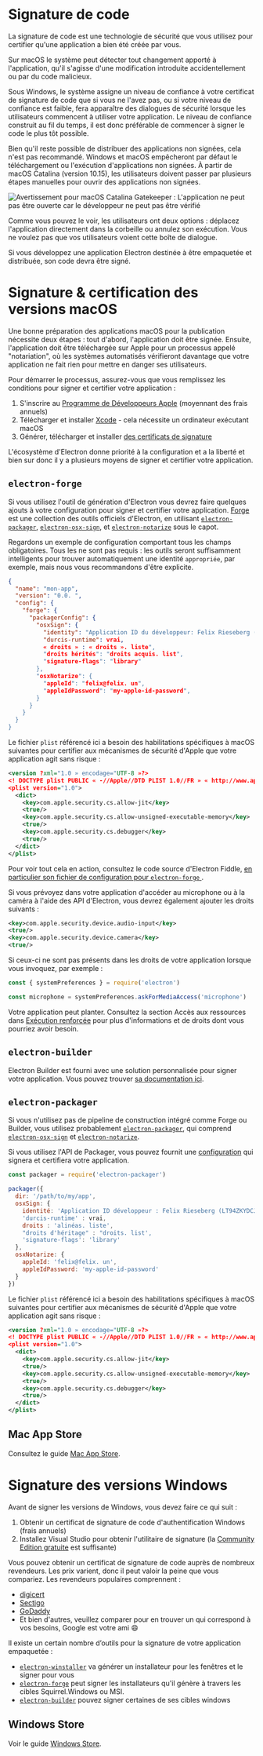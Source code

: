 # Signature de code

La signature de code est une technologie de sécurité que vous utilisez pour certifier qu'une application a bien été créée par vous.

Sur macOS le système peut détecter tout changement apporté à l'application, qu'il s'agisse d'une modification introduite accidentellement ou par du code malicieux.

Sous Windows, le système assigne un niveau de confiance à votre certificat de signature de code que si vous ne l'avez pas, ou si votre niveau de confiance est faible, fera apparaître des dialogues de sécurité lorsque les utilisateurs commencent à utiliser votre application.  Le niveau de confiance construit au fil du temps, il est donc préférable de commencer à signer le code le plus tôt possible.

Bien qu'il reste possible de distribuer des applications non signées, cela n'est pas recommandé. Windows et macOS empêcheront par défaut le téléchargement ou l'exécution d'applications non signées. À partir de macOS Catalina (version 10.15), les utilisateurs doivent passer par plusieurs étapes manuelles pour ouvrir des applications non signées.

![Avertissement pour macOS Catalina Gatekeeper : L'application ne peut pas être ouverte car le développeur
ne peut pas être vérifié](../images/gatekeeper.png)

Comme vous pouvez le voir, les utilisateurs ont deux options : déplacez l'application directement dans la corbeille ou annulez son exécution. Vous ne voulez pas que vos utilisateurs voient cette boîte de dialogue.

Si vous développez une application Electron destinée à être empaquetée et distribuée, son code devra être signé.

# Signature & certification des versions macOS

Une bonne préparation des applications macOS pour la publication nécessite deux étapes : tout d'abord, l'application doit être signée. Ensuite, l'application doit être téléchargée sur Apple pour un processus appelé "notariation", où les systèmes automatisés vérifieront davantage que votre application ne fait rien pour mettre en danger ses utilisateurs.

Pour démarrer le processus, assurez-vous que vous remplissez les conditions pour signer et certifier votre application :

1. S'inscrire au [Programme de Développeurs Apple][] (moyennant des frais annuels)
2. Télécharger et installer [Xcode][] - cela nécessite un ordinateur exécutant macOS
3. Générer, télécharger et installer [des certificats de signature][]

L'écosystème d'Electron donne priorité à la configuration et a la liberté et bien sur donc il y a plusieurs moyens de signer et certifier votre application.

## `electron-forge`

Si vous utilisez l'outil de génération d'Electron vous devrez faire quelques ajouts à votre configuration pour signer et certifier votre application. [Forge](https://electronforge.io) est une collection des outils officiels d'Electron, en utilisant [`electron-packager`][], [`electron-osx-sign`][], et [`electron-notarize`][] sous le capot.

Regardons un exemple de configuration comportant tous les champs obligatoires. Tous les ne sont pas requis : les outils seront suffisamment intelligents pour trouver automatiquement une identité `appropriée`, par exemple, mais nous vous recommandons d'être explicite.

```json
{
  "name": "mon-app",
  "version": "0.0. ",
  "config": {
    "forge": {
      "packagerConfig": {
        "osxSign": {
          "identity": "Application ID du développeur: Felix Rieseberg (LT94ZKYDCJ)",
          "durcis-runtime": vrai,
          « droits » : « droits ». liste",
          "droits hérités": "droits acquis. list",
          "signature-flags": "library"
        },
        "osxNotarize": {
          "appleId": "felix@felix. un",
          "appleIdPassword": "my-apple-id-password",
        }
      }
    }
  }
}
```

Le fichier `plist` référencé ici a besoin des habilitations spécifiques à macOS suivantes pour certifier aux mécanismes de sécurité d'Apple que votre application agit sans risque :

```xml
<version ?xml="1.0 » encodage="UTF-8 »?>
<! DOCTYPE plist PUBLIC « -//Apple//DTD PLIST 1.0//FR » « http://www.apple.com/DTDs/PropertyList-1.0.dtd »>
<plist version="1.0">
  <dict>
    <key>com.apple.security.cs.allow-jit</key>
    <true/>
    <key>com.apple.security.cs.allow-unsigned-executable-memory</key>
    <true/>
    <key>com.apple.security.cs.debugger</key>
    <true/>
  </dict>
</plist>
```

Pour voir tout cela en action, consultez le code source d'Electron Fiddle, [en particulier son fichier de configuration pour `electron-forge` ](https://github.com/electron/fiddle/blob/master/forge.config.js).

Si vous prévoyez dans votre application d'accéder au microphone ou à la caméra à l'aide des API d'Electron, vous devrez également ajouter les droits suivants :

```xml
<key>com.apple.security.device.audio-input</key>
<true/>
<key>com.apple.security.device.camera</key>
<true/>
```

Si ceux-ci ne sont pas présents dans les droits de votre application lorsque vous invoquez, par exemple :

```js
const { systemPreferences } = require('electron')

const microphone = systemPreferences.askForMediaAccess('microphone')
```

Votre application peut planter. Consultez la section Accès aux ressources dans [Exécution renforcée](https://developer.apple.com/documentation/security/hardened_runtime) pour plus d'informations et de droits dont vous pourriez avoir besoin.

## `electron-builder`

Electron Builder est fourni avec une solution personnalisée pour signer votre application. Vous pouvez trouver [sa documentation ici](https://www.electron.build/code-signing).

## `electron-packager`

Si vous n'utilisez pas de pipeline de construction intégré comme Forge ou Builder, vous utilisez probablement [`electron-packager`][], qui comprend [`electron-osx-sign`][] et [`electron-notarize`][].

Si vous utilisez l'API de Packager, vous pouvez fournit une [configuration](https://electron.github.io/electron-packager/master/interfaces/electronpackager.options.html) qui signera et certifiera votre application.

```js
const packager = require('electron-packager')

packager({
  dir: '/path/to/my/app',
  osxSign: {
    identité: 'Application ID développeur : Felix Rieseberg (LT94ZKYDCJ)',
    'durcis-runtime' : vrai,
    droits : 'alinéas. liste',
    "droits d'héritage" : "droits. list',
    'signature-flags': 'library'
  },
  osxNotarize: {
    appleId: 'felix@felix. un',
    appleIdPassword: 'my-apple-id-password'
  }
})
```

Le fichier `plist` référencé ici a besoin des habilitations spécifiques à macOS suivantes pour certifier aux mécanismes de sécurité d'Apple que votre application agit sans risque :

```xml
<version ?xml="1.0 » encodage="UTF-8 »?>
<! DOCTYPE plist PUBLIC « -//Apple//DTD PLIST 1.0//FR » « http://www.apple.com/DTDs/PropertyList-1.0.dtd »>
<plist version="1.0">
  <dict>
    <key>com.apple.security.cs.allow-jit</key>
    <true/>
    <key>com.apple.security.cs.allow-unsigned-executable-memory</key>
    <true/>
    <key>com.apple.security.cs.debugger</key>
    <true/>
  </dict>
</plist>
```

## Mac App Store

Consultez le guide [Mac App Store][].

# Signature des versions Windows

Avant de signer les versions de Windows, vous devez faire ce qui suit :

1. Obtenir un certificat de signature de code d'authentification Windows (frais annuels)
2. Installez Visual Studio pour obtenir l'utilitaire de signature (la [Community Edition gratuite](https://visualstudio.microsoft.com/vs/community/) est suffisante)

Vous pouvez obtenir un certificat de signature de code auprès de nombreux revendeurs. Les prix varient, donc il peut valoir la peine que vous compariez. Les revendeurs populaires comprennent :

* [digicert](https://www.digicert.com/code-signing/microsoft-authenticode.htm)
* [Sectigo](https://sectigo.com/ssl-certificates-tls/code-signing)
* [GoDaddy](https://au.godaddy.com/web-security/code-signing-certificate)
* Et bien d'autres, veuillez comparer pour en trouver un qui correspond à vos besoins, Google est votre ami 😄

Il existe un certain nombre d’outils pour la signature de votre application empaquetée :

* [`electron-winstaller`][] va générer un installateur pour les fenêtres et le signer pour vous
* [`electron-forge`][] peut signer les installateurs qu'il génère à travers les cibles Squirrel.Windows ou MSI.
* [`electron-builder`][] pouvez signer certaines de ses cibles windows

## Windows Store

Voir le guide [Windows Store][].

[Programme de Développeurs Apple]: https://developer.apple.com/programs/
[`electron-builder`]: https://github.com/electron-userland/electron-builder
[`electron-forge`]: https://github.com/electron-userland/electron-forge
[`electron-osx-sign`]: https://github.com/electron-userland/electron-osx-sign
[`electron-packager`]: https://github.com/electron/electron-packager
[`electron-notarize`]: https://github.com/electron/electron-notarize
[`electron-winstaller`]: https://github.com/electron/windows-installer
[Xcode]: https://developer.apple.com/xcode
[des certificats de signature]: https://github.com/electron/electron-osx-sign/wiki/1.-Getting-Started#certificates
[Mac App Store]: mac-app-store-submission-guide.md
[Windows Store]: windows-store-guide.md
